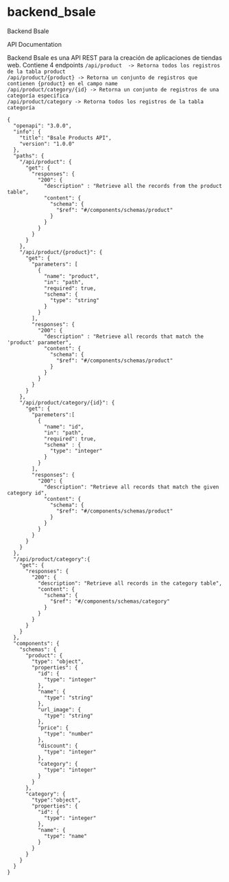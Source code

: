 # backend_bsale
Backend Bsale

API Documentation 

Backend Bsale es una API REST para la creación de aplicaciones de tiendas web. Contiene 4 endpoints
```/api/product  -> Retorna todos los registros de la tabla product```  <br />
```/api/product/{product} -> Retorna un conjunto de registros que contienen {product} en el campo name``` <br/>
```/api/product/category/{id} -> Retorna un conjunto de registros de una categoría especifica```<br />
```/api/product/category -> Retorna todos los registros de la tabla categoría```<br />


```
{
  "openapi": "3.0.0",
  "info": {
    "title": "Bsale Products API",
    "version": "1.0.0"
  },
  "paths": {
    "/api/product": {
      "get": {
        "responses": {
          "200": {
            "description" : "Retrieve all the records from the product table",
            "content": {
              "schema": {
                "$ref": "#/components/schemas/product"
              }
            }
          }
        }
      }
    },
    "/api/product/{product}": {
      "get": {
        "parameters": [
          {
            "name": "product",
            "in": "path",
            "required": true,
            "schema": {
              "type": "string"
            }
          }
        ],
        "responses": {
          "200": {
            "description" : "Retrieve all records that match the 'product' parameter",
            "content": {
              "schema": {
                "$ref": "#/components/schemas/product"
              }
            }
          }
        }
      }
    },
    "/api/product/category/{id}": {
      "get": {
        "paremeters":[
          {
            "name": "id",
            "in": "path",
            "required": true,
            "schema" : {
              "type": "integer"
            }
          }
        ],
        "responses": {
          "200": {
            "description": "Retrieve all records that match the given category id",
            "content": {
              "schema": {
                "$ref": "#/components/schemas/product"
              }
            }
          }
        }
      }
    }
  },
  "/api/product/category":{
    "get": {
      "responses": {
        "200": {
          "description": "Retrieve all records in the category table",
          "content": {
            "schema": {
              "$ref": "#/components/schemas/category"
            }
          }
        }
      }
    }
  },
  "components": {
    "schemas": {
      "product": {
        "type": "object",
        "properties": {
          "id": {
            "type": "integer"
          },
          "name": {
            "type": "string"
          },
          "url_image": {
            "type": "string"
          },
          "price": {
            "type": "number"
          },
          "discount": {
            "type": "integer"
          },
          "category": {
            "type": "integer"
          }
        }
      },
      "category": {
        "type":"object",
        "properties": {
          "id": {
            "type": "integer"
          }, 
          "name": {
            "type": "name"
          }
        }
      }
    }
  }
}
```